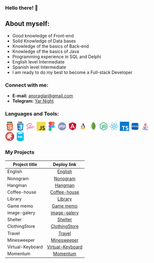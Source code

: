 ### Hello there! 👋
## About myself:
- Good knowledge of Front-end
- Solid Knowledge of Data bases
- Knowledge of the basics of Back-end
- Knowledge of the basics of Java
- Programming experience in SQL and Delphi
- English level Intermediate
- Spanish level Intermediate
- I am ready to do my best to become a Full-stack Developer

### Connect with me:
- __E-mail:__ [anoraglar@gmail.com](anoraglar@gmail.com)
- __Telegram:__ [Yar Night](https://t.me/yarNight)

### Languages and Tools:
<img alt="HTML5 icon" width="30px" src="./assets/html.svg">   <img alt="CSS3 icon" width="30px" src="./assets/css.svg">   <img alt="SASS icon" width="30px" src="./assets/sass.svg">   <img alt="JS icon" width="30px" src="./assets/js.svg">   <img alt="Figma icon" width="30px" src="./assets/figma.svg">    <img alt="php icon" width="30px" src="./assets/php-svgrepo-com.svg">   <img alt="angular icon" width="30px" src="./assets/angular-svgrepo-com.svg">   <img alt="linux icon" width="30px" src="./assets/linux-svgrepo-com.svg">   <img alt="mongo db icon" width="30px" src="./assets/mongodb.svg">   <img alt="node js icon" width="30px" src="./assets/node-js.svg">
<img alt="react js icon" width="30px" src="./assets/react-svgrepo-com.svg">   <img alt="ts icon" width="30px" src="./assets/typescript.svg">   <img alt="ts icon" width="30px" src="./assets/pascal.svg">   <img alt="ts icon" width="30px" src="./assets/java.svg">   <img alt="ts icon" width="30px" src="./assets/delphi.svg">   <img alt="ts icon" width="30px" src="./assets/sql-database.svg">

### My Projects
 Project title            |   Deploy link
--------------------------|:-----------------------:
English                   |   [English](https://regemler.github.io/Puzzle-English/)
Nonogram                  |   [Nonogram](https://regemler.github.io/Nonogram/nonograms/)
Hangman                   |   [Hangman](https://regemler.github.io/Hangman/hangman/)
Coffee-house              |   [Coffee-house ](https://regemler.github.io/coffee/coffee-house/)
Library                   |   [Library](https://regemler.github.io/library/library/)
Game memo                 |   [Game memo](https://regemler.github.io/Memo/)
image-galery              |   [image-galery](https://regemler.github.io/image-galery/image-galery/)
Shelter                   |   [Shelter](https://regemler.github.io/Cozy-House/shelter/)
ClothingStore             |   [ClothingStore](https://regemler.github.io/ClothingStore/)
Travel                    |   [Travel](https://regemler.github.io/Travel/)
Minesweeper               |   [Minesweeper](https://regemler.github.io/Minesweeper/minesweeper/)
Virtual-Keyboard          |   [Virtual-Keyboard](https://regemler.github.io/Virtual-Keyboard/)
Momentum                  |   [Momentum](https://regemler-momentum.netlify.app/)
